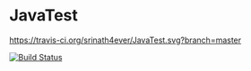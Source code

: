 JavaTest
========

https://travis-ci.org/srinath4ever/JavaTest.svg?branch=master

[![Build Status](https://drone.io/github.com/srinath4ever/JavaTest/status.png)](https://drone.io/github.com/srinath4ever/JavaTest/latest)

